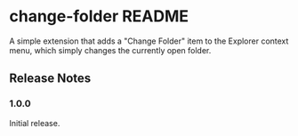 # change-folder README

A simple extension that adds a "Change Folder" item to the Explorer context menu, which simply changes the currently open folder.
## Release Notes

### 1.0.0

Initial release.